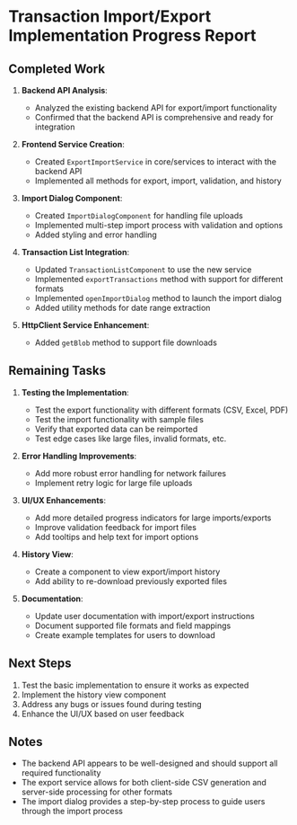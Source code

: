 # Transaction Import/Export Implementation Progress Report

## Completed Work

1. **Backend API Analysis**:
   - Analyzed the existing backend API for export/import functionality
   - Confirmed that the backend API is comprehensive and ready for integration

2. **Frontend Service Creation**:
   - Created `ExportImportService` in core/services to interact with the backend API
   - Implemented all methods for export, import, validation, and history

3. **Import Dialog Component**:
   - Created `ImportDialogComponent` for handling file uploads
   - Implemented multi-step import process with validation and options
   - Added styling and error handling

4. **Transaction List Integration**:
   - Updated `TransactionListComponent` to use the new service
   - Implemented `exportTransactions` method with support for different formats
   - Implemented `openImportDialog` method to launch the import dialog
   - Added utility methods for date range extraction

5. **HttpClient Service Enhancement**:
   - Added `getBlob` method to support file downloads

## Remaining Tasks

1. **Testing the Implementation**:
   - Test the export functionality with different formats (CSV, Excel, PDF)
   - Test the import functionality with sample files
   - Verify that exported data can be reimported
   - Test edge cases like large files, invalid formats, etc.

2. **Error Handling Improvements**:
   - Add more robust error handling for network failures
   - Implement retry logic for large file uploads

3. **UI/UX Enhancements**:
   - Add more detailed progress indicators for large imports/exports
   - Improve validation feedback for import files
   - Add tooltips and help text for import options

4. **History View**:
   - Create a component to view export/import history
   - Add ability to re-download previously exported files

5. **Documentation**:
   - Update user documentation with import/export instructions
   - Document supported file formats and field mappings
   - Create example templates for users to download

## Next Steps

1. Test the basic implementation to ensure it works as expected
2. Implement the history view component
3. Address any bugs or issues found during testing
4. Enhance the UI/UX based on user feedback

## Notes
- The backend API appears to be well-designed and should support all required functionality
- The export service allows for both client-side CSV generation and server-side processing for other formats
- The import dialog provides a step-by-step process to guide users through the import process
